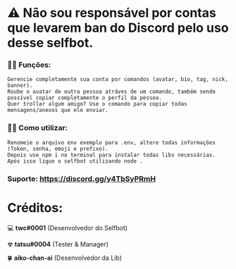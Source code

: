 # ⚠ Não sou responsável por contas que levarem ban do Discord pelo uso desse selfbot.

### 🐱‍👤 Funções:
```
Gerencie completamente sua conta por comandos (avatar, bio, tag, nick, banner). 
Roube o avatar de outra pessoa atráves de um comando, também sendo possível copiar completamente o perfil da pessoa.
Quer trollar algum amigo? Use o comando para copiar todas mensagens/anexos que ele enviar.
```

### 💁‍♀️ Como utilizar:
```
Renomeie o arquivo env exemplo para .env, altere todas informações (Token, senha, emoji e prefixo).
Depois use npm i no terminal para instalar todas libs necessárias.
Após isso ligue o selfbot utilizando node . 
```

### Suporte: https://discord.gg/y4TbSyPRmH
# Créditos:
💻 **twc#0001** (Desenvolvedor do Selfbot)

☢ **tatsu#0004** (Tester & Manager)

🍀 **aiko-chan-ai** (Desenvolvedor da Lib)
